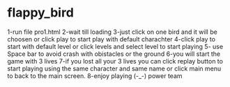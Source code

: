 # flappy_bird
1-run file pro1.html
2-wait till loading
3-just click on one bird and it will be choosen or click play to start play with default charachter
4-click play to start with default level or click levels and select level to start playing 
5- use Space bar to avoid crash with obistacles or the ground
6-you will start the game with 3 lives
7-if you lost all your 3 lives you can click replay button to start playing using the same character and same name
	or click main menu to back to the main screen.
8-enjoy playing (-_-) power team
